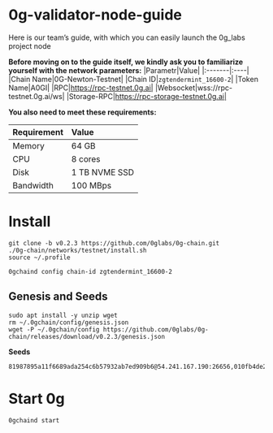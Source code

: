 # 0g-validator-node-guide
Here is our team’s guide, with which you can easily launch the 0g_labs project node

**Before moving on to the guide itself, we kindly ask you to familiarize yourself with the network parameters:**
|Parametr|Value|
|:-------|:----|
|Chain Name|0G-Newton-Testnet|
|Chain ID|`zgtendermint_16600-2`|
|Token Name|A0GI|
|RPC|https://rpc-testnet.0g.ai|
|Websocket|wss://rpc-testnet.0g.ai/ws|
|Storage-RPC|https://rpc-storage-testnet.0g.ai|

**You also need to meet these requirements:**

|Requirement|Value|
|:----------|:----|
|Memory|64 GB|
|CPU|8 cores|
|Disk|1 TB NVME SSD|
|Bandwidth|100 MBps|


# Install
```
git clone -b v0.2.3 https://github.com/0glabs/0g-chain.git
./0g-chain/networks/testnet/install.sh
source ~/.profile

0gchaind config chain-id zgtendermint_16600-2
```

## Genesis and Seeds
```
sudo apt install -y unzip wget
rm ~/.0gchain/config/genesis.json
wget -P ~/.0gchain/config https://github.com/0glabs/0g-chain/releases/download/v0.2.3/genesis.json
```
**Seeds**
```
81987895a11f6689ada254c6b57932ab7ed909b6@54.241.167.190:26656,010fb4de28667725a4fef26cdc7f9452cc34b16d@54.176.175.48:26656,e9b4bc203197b62cc7e6a80a64742e752f4210d5@54.193.250.204:26656,68b9145889e7576b652ca68d985826abd46ad660@18.166.164.232:26656
```

# Start 0g
```
0gchaind start
```
